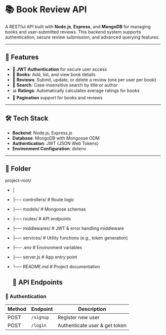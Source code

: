 # 📚 Book Review API

A RESTful API built with **Node.js**, **Express**, and **MongoDB** for managing books and user-submitted reviews. This backend system supports authentication, secure review submission, and advanced querying features.

---

## 🚀 Features

- 🔐 **JWT Authentication** for secure user access
- 📖 **Books**: Add, list, and view book details
- 📝 **Reviews**: Submit, update, or delete a review (one per user per book)
- 🔎 **Search**: Case-insensitive search by title or author
- 📊 **Ratings**: Automatically calculates average ratings for books
- 🔄 **Pagination** support for books and reviews

---

## 🛠️ Tech Stack

- **Backend**: Node.js, Express.js
- **Database**: MongoDB with Mongoose ODM
- **Authentication**: JWT (JSON Web Tokens)
- **Environment Configuration**: dotenv

---

## 📁 Folder 

project-root/
- │
- ├── controllers/ # Route logic
- ├── models/ # Mongoose schemas
- ├── routes/ # API endpoints
- ├── middlewares/ # JWT & error handling middleware
- ├── services/ # Utility functions (e.g., token generation)
- ├── .env # Environment variables
- ├── server.js # App entry point
- └── README.md # Project documentation

  ## 🧪 API Endpoints

### 🔐 Authentication

| Method | Endpoint       | Description           |
|--------|----------------|-----------------------|
| POST   | `/signup`      | Register new user     |
| POST   | `/login`       | Authenticate user & get token |

